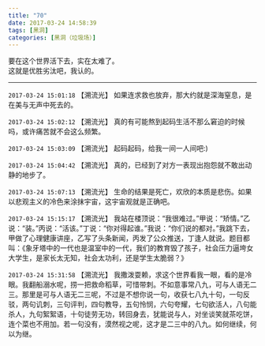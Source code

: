```yaml
---
title: "70"
date: 2017-03-24 14:58:39
tags: [黑洞]
categories: [黑洞（垃圾场）]
---
```


<p dir="ltr"  >要在这个世界活下去，实在太难了。<br />这就是优胜劣汰吧，我认的。</p>

<!-- more -->

---

`2017-03-24 15:01:18` 【溯流光】 如果连求救也放弃，那大约就是深海窒息，是在美与无声中死去的。

`2017-03-24 15:02:12` 【溯流光】 真的有可能熬到起码生活不那么窘迫的时候吗，或许痛苦就不会这么频繁。

`2017-03-24 15:03:09` 【溯流光】 起码起码，给我一间一人间吧:)

`2017-03-24 15:04:42` 【溯流光】 真的，已经到了对方一表现出抱怨就不敢出动静的地步了。

`2017-03-24 15:07:13` 【溯流光】 生命的结果是死亡，欢欣的本质是悲伤。如果以悲观主义的冷色来涂抹宇宙，这宇宙观就是正确吧。

`2017-03-24 15:15:17` 【溯流光】 我站在楼顶说：“我很难过。”甲说：“矫情。”乙说：“装。”丙说：“活该。”丁说：“你对得起谁。”我说：“你们说的都对。”我跳下去，甲做了心理健康讲座，乙写了头条新闻，丙发了公众推送，丁逢人就说。题目都叫：《象牙塔中的一代也是温室中的一代，我们的教育毁了孩子，社会压力逼垮女大学生，是家长太无知，社会太功利，还是学生太脆弱？》

`2017-03-24 15:31:58` 【溯流光】 我撒泼耍赖，求这个世界看我一眼，看的是冷眼。我翻船溺水呢，捞一把救命稻草，可惜带刺。不如意事常八九，可与人语无二三。那里是可与人语无二三呢，不过是不想你说一句，收获七八九十句，一句反驳，两句讥刺，三句评判，四句教导，五句怜悯，六句夸耀，七句欲活人，八句能杀人，九句絮絮语，十句徒劳无功，转回身去，犹能说与人，对坐谈笑就茶吃饼，连个菜也不用加。若一句没有，漠然视之呢，这才是二三中的八九。如何继续，何以为继。
